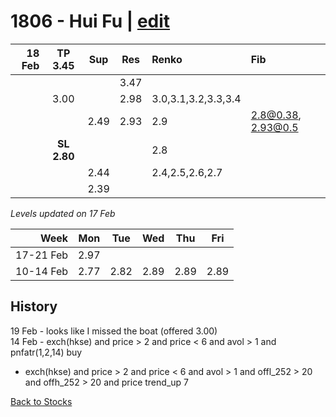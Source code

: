 # 1806 - Hui Fu | [edit](https://github.com/alwinwoo/alwinwoo.github.io/edit/master/stocks/1806.md)

| 18 Feb  | **TP 3.45**     | Sup   | Res   | Renko | Fib
| ---:    | :---:           | :---: | :---: | :---  | :---
|         |                 |       | 3.47  | 
|         | 3.00            |       | 2.98  | 3.0,3.1,3.2,3.3,3.4
|         |                 | 2.49  | 2.93  | 2.9   | 2.8@0.38, 2.93@0.5
|         | **SL 2.80**     |       |       | 2.8
|         |                 | 2.44  |       | 2.4,2.5,2.6,2.7
|         |                 | 2.39  |       | 

*Levels updated on 17 Feb*

Week      | Mon   | Tue   | Wed   | Thu   | Fri   |
---:      | :---: | :---: | :---: | :---: | :---: |
17-21 Feb | 2.97  |
10-14 Feb | 2.77  | 2.82  | 2.89  | 2.89  | 2.89  |

## History
19 Feb - looks like I missed the boat (offered 3.00) <br>
14 Feb - exch(hkse) and price > 2 and price < 6 and avol > 1 and pnfatr(1,2,14) buy <br>
- exch(hkse) and price > 2 and price < 6 and avol > 1 and offl_252 > 20 and offh_252 > 20 and price trend_up 7

[Back to Stocks](https://alwinwoo.github.io/stocks)
